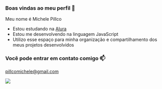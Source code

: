 ### Boas vindas ao meu perfil 💙

Meu nome é Michele Pillco

- Estou estudando na [Alura](htts://www.alura.com.br)
- Estou me desenvolvendo na linguagem JavaScript
- Utilizo esse espaço para minha organização e compartilhamento dos meus projetos desenvolvidos

### Você pode entrar em contato comigo 📫

pillcomichele@gmail.com

![](https://media1.tenor.com/m/mM3HENu-a6YAAAAd/wonder-egg-priority.gif)


